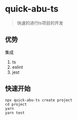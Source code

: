 # quick-abu-ts

> 快速的进行ts项目的开发

## 优势

集成

1. ts
2. eslint
3. jest

## 快速开始

```shell
npx quick-abu-ts create project
cd project
yarn
yarn test
```